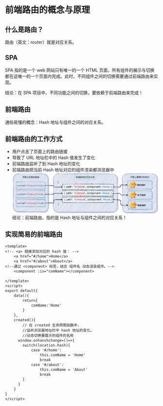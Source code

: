 # 前端路由的概念与原理
## 什么是路由？

路由（英文：router）就是对应关系。
## SPA
SPA 指的是一个 web 网站只有唯一的一个 HTML 页面，所有组件的展示与切换都在这唯一的一个页面内完成。此时，不同组件之间的切换需要通过前端路由来实现。

结论：在 SPA 项目中，不同功能之间的切换，要依赖于前端路由来完成！
## 前端路由
通俗易懂的概念：Hash 地址与组件之间的对应关系。
## 前端路由的工作方式
- 用户点击了页面上的路由链接
- 导致了 URL 地址栏中的 Hash 值发生了变化
- 前端路由监听了到 Hash 地址的变化
- 前端路由把当前 Hash 地址对应的组件渲染都浏览器中
![图片](./images/Snipaste_2023-05-20_22-50-39.png)
结论：前端路由，指的是 Hash 地址与组件之间的对应关系！
## 实现简易的前端路由
```vue
<template>
<!-- <a> 链接添加对应的 hash 值： -->
    <a href="#/home">Home</a>
    <a href="#/about">About</a>
<!--通过 <component> 标签，结合 组件名 动态渲染组件。-->
    <component :is="comName"></component>

</template>
<script>
export default{
    data(){
        return{
            comName:'Home'
        }
    },
    created(){
        // 在 created 生命周期函数中，
        //监听浏览器地址栏中 hash 地址的变化，
        //动态切换要展示的组件的名称
      window.onhanshchange=()=>{
        switch(location.hash){
            case '#/home':
                this.comName = 'Home'
                break
            case '#/about':
                this.comName = 'About'
                break
        }
      }
    }
}
</script>
```